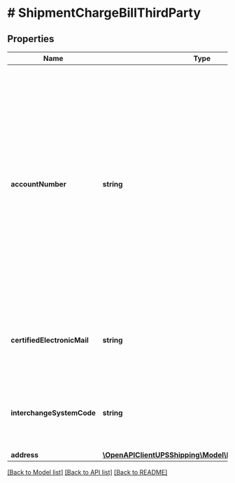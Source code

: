 # # ShipmentChargeBillThirdParty

## Properties

Name | Type | Description | Notes
------------ | ------------- | ------------- | -------------
**accountNumber** | **string** | The UPS account number of the third party shipper.  The account must be a valid UPS account number that is active.   For US, PR and CA accounts, the account must be either a daily pickup account, an occasional account, or a customer B.I.N account, or a drop shipper account.   All other accounts must be either a daily pickup account, an occasional account, a drop shipper account, or a non-shipping account. | [optional]
**certifiedElectronicMail** | **string** | Posta Elettronica Certificata (PEC) which is the recipient code for the customers certified electronic mail value. | [optional]
**interchangeSystemCode** | **string** | Sistema Di Interscambio(SDI) which is the recipient code for the customer&#39;s interchange value or Interchange System Code | [optional]
**address** | [**\OpenAPIClientUPSShipping\Model\BillThirdPartyAddress**](BillThirdPartyAddress.md) |  |

[[Back to Model list]](../../README.md#models) [[Back to API list]](../../README.md#endpoints) [[Back to README]](../../README.md)

